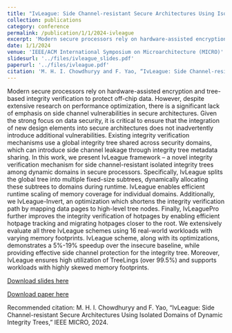```yaml
---
title: "IvLeague: Side Channel-resistant Secure Architectures Using Isolated Domains of Dynamic Integrity Trees"
collection: publications
category: conference
permalink: /publication/1/1/2024-ivleague
excerpt: 'Modern secure processors rely on hardware-assisted encryption and tree-based integrity verification to protect off-chip data. However, despite extensive research on performance optimization, there is a significant lack of emphasis on side channel vulnerabilities in secure architectures. Given the strong focus on data security, it is critical to ensure that the integration of new design elements into secure architectures does not inadvertently introduce additional vulnerabilities. Existing integrity verification mechanisms use a global integrity tree shared across security domains, which can introduce side channel leakage through integrity tree metadata sharing. In this work, we present IvLeague framework – a novel integrity verification mechanism for side channel-resistant isolated integrity trees among dynamic domains in secure processors. Specifically, IvLeague splits the global tree into multiple fixed-size subtrees, dynamically allocating these subtrees to domains during runtime. IvLeague enables efficient runtime scaling of memory coverage for individual domains. Additionally, we IvLeague-Invert, an optimization which shortens the integrity verification path by mapping data pages to high-level tree nodes. Finally, IvLeaguePro further improves the integrity verification of hotpages by enabling efficient hotpage tracking and migrating hotpages closer to the root. We extensively evaluate all three IvLeague schemes using 16 real-world workloads with varying memory footprints. IvLeague scheme, along with its optimizations, demonstrates a 5%-19% speedup over the insecure baseline, while providing effective side channel protection for the integrity tree. Moreover, IvLeague ensures high utilization of TreeLings (over 99.5%) and supports workloads with highly skewed memory footprints.'
date: 1/1/2024
venue: 'IEEE/ACM International Symposium on Microarchitecture (MICRO)'
slidesurl: '../files/ivleague_slides.pdf'
paperurl: '../files/ivleague.pdf'
citation: 'M. H. I. Chowdhuryy and F. Yao, “IvLeague: Side Channel-resistant Secure Architectures Using Isolated Domains of Dynamic Integrity Trees,” IEEE MICRO, 2024.'
---
```

Modern secure processors rely on hardware-assisted encryption and tree-based integrity verification to protect off-chip data. However, despite extensive research on performance optimization, there is a significant lack of emphasis on side channel vulnerabilities in secure architectures. Given the strong focus on data security, it is critical to ensure that the integration of new design elements into secure architectures does not inadvertently introduce additional vulnerabilities. Existing integrity verification mechanisms use a global integrity tree shared across security domains, which can introduce side channel leakage through integrity tree metadata sharing. In this work, we present IvLeague framework – a novel integrity verification mechanism for side channel-resistant isolated integrity trees among dynamic domains in secure processors. Specifically, IvLeague splits the global tree into multiple fixed-size subtrees, dynamically allocating these subtrees to domains during runtime. IvLeague enables efficient runtime scaling of memory coverage for individual domains. Additionally, we IvLeague-Invert, an optimization which shortens the integrity verification path by mapping data pages to high-level tree nodes. Finally, IvLeaguePro further improves the integrity verification of hotpages by enabling efficient hotpage tracking and migrating hotpages closer to the root. We extensively evaluate all three IvLeague schemes using 16 real-world workloads with varying memory footprints. IvLeague scheme, along with its optimizations, demonstrates a 5%-19% speedup over the insecure baseline, while providing effective side channel protection for the integrity tree. Moreover, IvLeague ensures high utilization of TreeLings (over 99.5%) and supports workloads with highly skewed memory footprints.

[Download slides here](../files/ivleague_slides.pdf)

[Download paper here](../files/ivleague.pdf)

Recommended citation: M. H. I. Chowdhuryy and F. Yao, “IvLeague: Side Channel-resistant Secure Architectures Using Isolated Domains of Dynamic Integrity Trees,” IEEE MICRO, 2024.